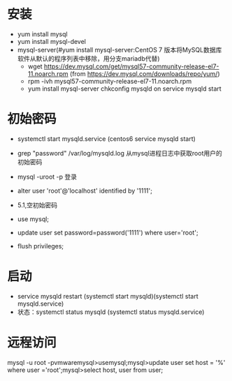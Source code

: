 #   安装
+   yum install mysql
+   yum install mysql-devel
+   mysql-server(#yum install mysql-server:CentOS 7 版本将MySQL数据库软件从默认的程序列表中移除，用分支mariadb代替)
    +   wget https://dev.mysql.com/get/mysql57-community-release-el7-11.noarch.rpm (from https://dev.mysql.com/downloads/repo/yum/)
    +   rpm -ivh mysql57-community-release-el7-11.noarch.rpm
    +   yum install mysql-server
chkconfig mysqld on
service mysqld start

#   初始密码
+   systemctl start mysqld.service      (centos6 service mysqld start)
+   grep "password" /var/log/mysqld.log  从mysql进程日志中获取root用户的初始密码
+   mysql -uroot -p 登录
+   alter user 'root'@'localhost' identified by '1111';

+   5.1,空初始密码
+   use mysql;
+   update user set password=password('1111') where user='root';
+   flush privileges;


#   启动
+   service mysqld restart  (systemctl start mysqld)(systemctl start  mysqld.service)
+   状态：systemctl status mysqld (systemctl status mysqld.service)


#	远程访问
mysql -u root -pvmwaremysql>usemysql;mysql>update user set host = '%' where user ='root';mysql>select host, user from user;